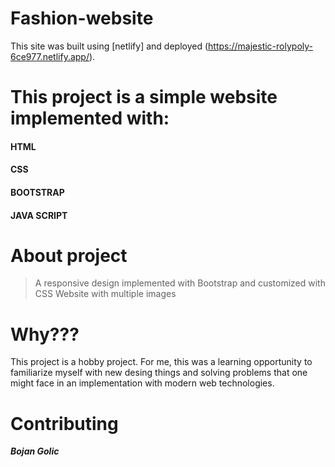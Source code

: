 # Fashion-website

This site was built using [netlify] and deployed (https://majestic-rolypoly-6ce977.netlify.app/).


# This project is a simple website implemented with:
#### HTML
#### CSS
#### BOOTSTRAP
#### JAVA SCRIPT

# About project

>A responsive design implemented with Bootstrap and customized with CSS
>Website with multiple images 


# Why???

This project is a hobby project. For me, this was a learning opportunity to familiarize myself with new desing things and solving problems that one might face in an implementation  with modern web technologies.


# Contributing

***Bojan Golic***
